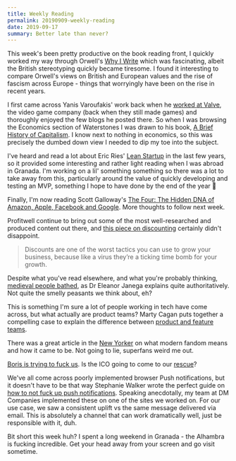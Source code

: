 ```yaml
---
title: Weekly Reading
permalink: 20190909-weekly-reading
date: 2019-09-17
summary: Better late than never?
---
```


This week's been pretty productive on the book reading front, I quickly worked my way through Orwell's [Why I Write](https://www.goodreads.com/book/show/24104049-why-i-write) which was fascinating, albeit the British stereotyping quickly became tiresome. I found it interesting to compare Orwell's views on British and European values and the rise of fascism across Europe - things that worryingly have been on the rise in recent years.

I first came across Yanis Varoufakis' work back when he [worked at Valve](http://blogs.valvesoftware.com/economics/), the video game company (back when they still made games) and thoroughly enjoyed the few blogs he posted there. So when I was browsing the Economics section of Waterstones I was drawn to his book, [A Brief History of Capitalism](https://www.goodreads.com/book/show/39808472-talking-to-my-daughter). I know next to nothing in economics, so this was precisely the dumbed down view I needed to dip my toe into the subject.

I've heard and read a lot about Eric Ries' [Lean Startup](https://www.goodreads.com/book/show/12969026-the-lean-startup) in the last few years, so it provided some interesting and rather light reading when I was abroad in Granada. I'm working on a lil' something something so there was a lot to take away from this, particularly around the value of quickly developing and testing an MVP, something I hope to have done by the end of the year 👀

Finally, I'm now reading Scott Galloway's [The Four: The Hidden DNA of Amazon, Apple, Facebook and Google](https://www.goodreads.com/book/show/36166396-the-four). More thoughts to follow next week.

Profitwell continue to bring out some of the most well-researched and produced content out there, and [this piece on discounting](https://www.profitwell.com/blog/how-do-discounts-impact-growth) certainly didn't disappoint.

> Discounts are one of the worst tactics you can use to grow your business, because like a virus they’re a ticking time bomb for your growth.

Despite what you've read elsewhere, and what you're probably thinking, [medieval people bathed](https://going-medieval.com/2019/08/02/i-assure-you-medieval-people-bathed/), as Dr Eleanor Janega explains quite authoritatively. Not quite the smelly peasants we think about, eh?

This is something I'm sure a lot of people working in tech have come across, but what actually are product teams? Marty Cagan puts together a compelling case to explain the difference between [product and feature teams](https://svpg.com/product-vs-feature-teams/).

There was a great article in the [New Yorker](https://www.newyorker.com/magazine/2019/09/16/superfans-a-love-story) on what modern fandom means and how it came to be. Not going to lie, superfans weird me out.

[Boris is trying to fuck us](https://www.buzzfeed.com/alexspence/boris-johnson-dominic-cummings-voter-data). Is the ICO going to come to our [rescue](https://twitter.com/ICOnews/status/1172085036012711936)?

We've all come across poorly implemented browser Push notifications, but it doesn't have to be that way Stephanie Walker wrote the perfect guide on [how to not fuck up push notifications](https://stephaniewalter.design/blog/the-ultimate-guide-to-not-fck-up-push-notifications/). Speaking anecdotally, my team at DM Companies implemented these on one of the sites we worked on. For our use case, we saw a consistent uplift vs the same message delivered via email. This is absolutely a channel that can work dramatically well, just be responsible with it, duh.

Bit short this week huh? I spent a long weekend in Granada - the Alhambra is fucking incredible. Get your head away from your screen and go visit sometime.
